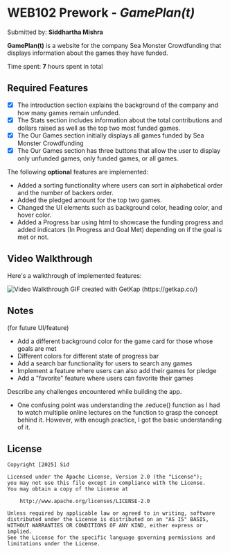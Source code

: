 # WEB102 Prework - _GamePlan(t)_

Submitted by: **Siddhartha Mishra**

**GamePlan(t)** is a website for the company Sea Monster Crowdfunding that displays information about the games they have funded.

Time spent: **7** hours spent in total

## Required Features

- [x] The introduction section explains the background of the company and how many games remain unfunded.
- [x] The Stats section includes information about the total contributions and dollars raised as well as the top two most funded games.
- [x] The Our Games section initially displays all games funded by Sea Monster Crowdfunding
- [x] The Our Games section has three buttons that allow the user to display only unfunded games, only funded games, or all games.

The following **optional** features are implemented:

- Added a sorting functionality where users can sort in alphabetical order and the number of backers order.
- Added the pledged amount for the top two games.
- Changed the UI elements such as background color, heading color, and hover color.
- Added a Progress bar using html <progres> to showcase the funding progress and added indicators (In Progress and Goal Met) depending on if the goal is met or not.

## Video Walkthrough

Here's a walkthrough of implemented features:

<img src='https://imgur.com/a/sid-prework-ihfNtHS' title='Video Walkthrough' width='' alt='Video Walkthrough' />
GIF created with GetKap (https://getkap.co/)

## Notes

(for future UI/feature)

- Add a different background color for the game card for those whose goals are met
- Different colors for different state of progress bar
- Add a search bar functionality for users to search any games
- Implement a feature where users can also add their games for pledge
- Add a "favorite" feature where users can favorite their games

Describe any challenges encountered while building the app.

- One confusing point was understanding the .reduce() function as I had to watch multiplie online lectures on the function to grasp the concept behind it. However, with enough practice, I got the basic understanding of it.

## License

    Copyright [2025] Sid

    Licensed under the Apache License, Version 2.0 (the "License");
    you may not use this file except in compliance with the License.
    You may obtain a copy of the License at

        http://www.apache.org/licenses/LICENSE-2.0

    Unless required by applicable law or agreed to in writing, software
    distributed under the License is distributed on an "AS IS" BASIS,
    WITHOUT WARRANTIES OR CONDITIONS OF ANY KIND, either express or implied.
    See the License for the specific language governing permissions and
    limitations under the License.
